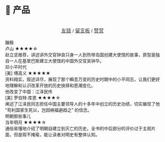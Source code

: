 # 📱 产品


<center>  
  <br>
  <a href="https://blog.ralvines.top/friend/"><font face="LXGW WenKai Screen" size=3 color="#333333">友链</font></a> / <a href="https://blog.ralvines.top/board/"><font face="LXGW WenKai Screen" size=3 color="#333333">留言板</font></a> / <a href="https://blog.ralvines.top/praise/"><font face="LXGW WenKai Screen" size=3 color="#333333">赞赏</font></a>
  <br>
</center>

<br>
<div class="culture-list" cover-src="https://cos.pinlyu.com/culture/books/" json-src="books.json">

  <div class="media">
    <div class="media-cover" style="background-image:url(https://cos.pinlyu.com/culture/books/蹦极.webp)"></div>
    <div class="media-meta">
      <div class="media-meta-item title">蹦极</div>
      <div class="media-meta-item">
        <span class="author">卢山</span>
        <span class="star-score">★★★★<span class="grey-star">☆</span></span>
      </div>
      <div class="media-meta-item intro">赵立坚推荐，讲述讲外交官钟良只身一人到热带岛国创建大使馆的故事，原型是独自一人在基里巴斯建立大使馆的中国外交官吴钟华。</div>
    </div>
  </div>

  <div class="media">
    <div class="media-cover" style="background-image:url(https://cos.pinlyu.com/culture/books/邓小平时代.webp)"></div>
    <div class="media-meta">
      <div class="media-meta-item title">邓小平时代</div>
      <div class="media-meta-item">
        <span class="author">[美] 傅高义</span>
        <span class="star-score">★★★★★</span>
      </div>
      <div class="media-meta-item intro">资料翔实，叙述详尽，展现了那个瞬息万变的历史时期中的小平同志，让我们更好地理解和认识改革开放的历史抉择和思潮变化。
      </div>
    </div>
  </div>

  <div class="media">
    <div class="media-cover" style="background-image:url(https://cos.pinlyu.com/culture/books/他改变了中国.webp)"></div>
    <div class="media-meta">
      <div class="media-meta-item title">他改变了中国：江泽民传</div>
      <div class="media-meta-item">
        <span class="author">[美] 罗伯特·库恩</span>
        <span class="star-score">★★★★☆<span class="grey-star"></span></span>
      </div>
      <div class="media-meta-item intro">阐述了江泽民同志担任中国主要领导人的十多年中创立的历史功绩，切实展现了他 “苟利国家生死以，岂因祸福避趋之” 的信念。
      </div>
    </div>
  </div>

  <div class="media">
    <div class="media-cover" style="background-image:url(https://cos.pinlyu.com/culture/books/明朝那些事儿.webp)"></div>
    <div class="media-meta">
      <div class="media-meta-item title">明朝那些事儿</div>
      <div class="media-meta-item">
        <span class="author">当年明月</span>
        <span class="star-score">★★★★<span class="grey-star">☆</span></span>
      </div>
      <div class="media-meta-item intro">通俗易懂地介绍了明朝自建立到灭亡的历史。全书的中后部分的评价过于主观片面，但是瑕不掩瑜，能让读者对明史有整体认知。
      </div>
    </div>
  </div>

